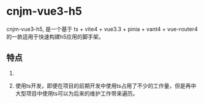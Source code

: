 # cnjm-vue3-h5

cnjm-vue3-h5, 是一个基于 ts + vite4 + vue3.3 + pinia + vant4 + vue-router4 的一款适用于快速构建h5应用的脚手架。

## 特点

1. 

2. 使用ts开发，即便在项目的前期开发中使用ts占用了不少的工作量，但是再中大型项目中使用ts可以为后来的维护工作带来遍历。
